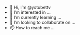 - 👋 Hi, I’m @yotubettv
- 👀 I’m interested in ...
- 🌱 I’m currently learning ...
- 💞️ I’m looking to collaborate on ...
- 📫 How to reach me ...

<!---
yotubettv/yotubettv is a ✨ special ✨ repository because its `README.md` (this file) appears on your GitHub profile.
You can click the Preview link to take a look at your changes.
--->
